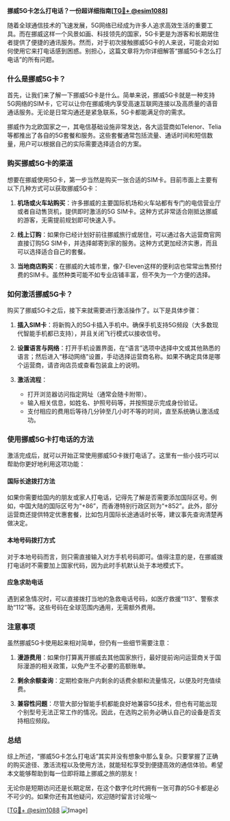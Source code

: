 **挪威5G卡怎么打电话？一份超详细指南[[TG💪+ @esim1088](https://t.me/s/esim1088)]**

随着全球通信技术的飞速发展，5G网络已经成为许多人追求高效生活的重要工具。而在挪威这样一个风景如画、科技领先的国家，5G卡更是为游客和长期居住者提供了便捷的通讯服务。然而，对于初次接触挪威5G卡的人来说，可能会对如何使用它来打电话感到困惑。别担心，这篇文章将为你详细解答“挪威5G卡怎么打电话”的所有问题。

### 什么是挪威5G卡？

首先，让我们来了解一下挪威5G卡是什么。简单来说，挪威5G卡就是一种支持5G网络的SIM卡，它可以让你在挪威境内享受高速互联网连接以及高质量的语音通话服务。无论是日常沟通还是紧急联系，5G卡都能满足你的需求。

挪威作为北欧国家之一，其电信基础设施非常发达，各大运营商如Telenor、Telia等都推出了各自的5G套餐和服务。这些套餐通常包括流量、通话时间和短信数量，用户可以根据自己的实际需要选择适合的方案。

### 购买挪威5G卡的渠道

想要在挪威使用5G卡，第一步当然是购买一张合适的SIM卡。目前市面上主要有以下几种方式可以获取挪威5G卡：

1. **机场或火车站购买**：许多挪威的主要国际机场和火车站都有专门的电信营业厅或者自动售货机，提供即时激活的5G SIM卡。这种方式非常适合刚抵达挪威的游客，无需提前规划即可快速入手。

2. **线上订购**：如果你已经计划好前往挪威旅行或居住，可以通过各大运营商官网直接订购5G SIM卡，并选择邮寄到家的服务。这种方式更加经济实惠，而且可以选择适合自己的套餐。

3. **当地商店购买**：在挪威的大城市里，像7-Eleven这样的便利店也常常出售预付费的SIM卡。虽然种类可能不如专业店铺丰富，但不失为一个方便的选择。

### 如何激活挪威5G卡？

购买了挪威5G卡之后，接下来就需要进行激活操作了。以下是具体步骤：

1. **插入SIM卡**：将新购入的5G卡插入手机中。确保手机支持5G频段（大多数现代智能手机都已支持），并且关闭飞行模式以接收信号。

2. **设置语言与网络**：打开手机设置界面，在“语言”选项中选择中文或其他熟悉的语言；然后进入“移动网络”设置，手动选择运营商名称。如果不确定具体是哪个运营商，请咨询店员或查看包装盒上的说明。

3. **激活流程**：
   - 打开浏览器访问指定网址（通常会随卡附带）。
   - 输入相关信息，如姓名、护照号码等，并按照提示完成身份验证。
   - 支付相应的费用后等待几分钟至几小时不等的时间，直至系统确认激活成功。

### 使用挪威5G卡打电话的方法

激活完成后，就可以开始正常使用挪威5G卡拨打电话了。这里有一些小技巧可以帮助你更好地利用这项功能：

#### 国际长途拨打方法

如果你需要给国内的朋友或家人打电话，记得先了解是否需要添加国际区号。例如，中国大陆的国际区号为“+86”，而香港特别行政区则为“+852”。此外，部分运营商还提供特定优惠套餐，比如包月国际长途通话时长等，建议事先查询清楚再做决定。

#### 本地号码拨打方式

对于本地号码而言，则只需直接输入对方手机号码即可。值得注意的是，在挪威拨打电话时不需要加上国家代码，因为此时手机默认处于本地模式下。

#### 应急求助电话

遇到紧急情况时，可以直接拨打当地的急救电话号码，如医疗救援“113”、警察求助“112”等。这些号码在全球范围内通用，无需额外费用。

### 注意事项

虽然挪威5G卡使用起来相对简单，但仍有一些细节需要注意：

1. **漫游费用**：如果你打算离开挪威去其他国家旅行，最好提前询问运营商关于国际漫游的相关政策，以免产生不必要的高额账单。

2. **剩余余额查询**：定期检查账户内剩余的话费余额和流量情况，以便及时充值续费。

3. **兼容性问题**：尽管大部分智能手机都能良好地兼容5G技术，但也有可能出现个别型号无法正常工作的情况。因此，在选购之前务必确认自己的设备是否支持相应频段。

### 总结

综上所述，“挪威5G卡怎么打电话”其实并没有想象中那么复杂。只要掌握了正确的购买途径、激活流程以及使用方法，就能轻松享受到便捷高效的通信体验。希望本文能够帮助到每一位即将踏上挪威之旅的朋友！

无论你是短期访问还是长期定居，在这个数字化时代拥有一张可靠的5G卡都是必不可少的。如果你还有其他疑问，欢迎随时留言讨论哦～

[[TG💪+ @esim1088](https://t.me/s/esim1088) ![Image](https://i.postimg.cc/4NQfJmqS/Snipaste-2025-05-13-00-14-12.png)]